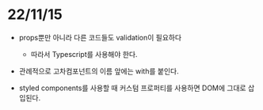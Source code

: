 # 22/11/15

- props뿐만 아니라 다른 코드들도 validation이 필요하다
	- 따라서 Typescript를 사용해야 한다.
- 관례적으로 고차컴포넌트의 이름 앞에는 with를 붙인다.

- styled components를 사용할 때 커스텀 프로퍼티를 사용하면 DOM에 그대로 삽입된다.